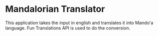 # Mandalorian Translator

This application takes the input in english and translates it into Mando'a language.
Fun Translations API is used to do the conversion.

